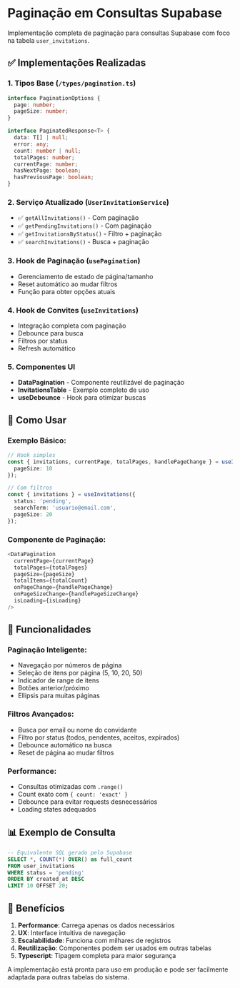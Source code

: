 # Paginação em Consultas Supabase

Implementação completa de paginação para consultas Supabase com foco na tabela `user_invitations`.

## ✅ Implementações Realizadas

### 1. **Tipos Base** (`/types/pagination.ts`)
```typescript
interface PaginationOptions {
  page: number;
  pageSize: number;
}

interface PaginatedResponse<T> {
  data: T[] | null;
  error: any;
  count: number | null;
  totalPages: number;
  currentPage: number;
  hasNextPage: boolean;
  hasPreviousPage: boolean;
}
```

### 2. **Serviço Atualizado** (`UserInvitationService`)
- ✅ `getAllInvitations()` - Com paginação
- ✅ `getPendingInvitations()` - Com paginação  
- ✅ `getInvitationsByStatus()` - Filtro + paginação
- ✅ `searchInvitations()` - Busca + paginação

### 3. **Hook de Paginação** (`usePagination`)
- Gerenciamento de estado de página/tamanho
- Reset automático ao mudar filtros
- Função para obter opções atuais

### 4. **Hook de Convites** (`useInvitations`)
- Integração completa com paginação
- Debounce para busca
- Filtros por status
- Refresh automático

### 5. **Componentes UI**
- **DataPagination** - Componente reutilizável de paginação
- **InvitationsTable** - Exemplo completo de uso
- **useDebounce** - Hook para otimizar buscas

## 🔧 Como Usar

### Exemplo Básico:
```typescript
// Hook simples
const { invitations, currentPage, totalPages, handlePageChange } = useInvitations({
  pageSize: 10
});

// Com filtros
const { invitations } = useInvitations({
  status: 'pending',
  searchTerm: 'usuario@email.com',
  pageSize: 20
});
```

### Componente de Paginação:
```typescript
<DataPagination
  currentPage={currentPage}
  totalPages={totalPages}
  pageSize={pageSize}
  totalItems={totalCount}
  onPageChange={handlePageChange}
  onPageSizeChange={handlePageSizeChange}
  isLoading={isLoading}
/>
```

## 🚀 Funcionalidades

### **Paginação Inteligente:**
- Navegação por números de página
- Seleção de itens por página (5, 10, 20, 50)
- Indicador de range de itens
- Botões anterior/próximo
- Ellipsis para muitas páginas

### **Filtros Avançados:**
- Busca por email ou nome do convidante
- Filtro por status (todos, pendentes, aceitos, expirados)
- Debounce automático na busca
- Reset de página ao mudar filtros

### **Performance:**
- Consultas otimizadas com `.range()`
- Count exato com `{ count: 'exact' }`
- Debounce para evitar requests desnecessários
- Loading states adequados

## 📊 Exemplo de Consulta
```sql
-- Equivalente SQL gerado pelo Supabase
SELECT *, COUNT(*) OVER() as full_count
FROM user_invitations
WHERE status = 'pending'
ORDER BY created_at DESC
LIMIT 10 OFFSET 20;
```

## 🎯 Benefícios

1. **Performance**: Carrega apenas os dados necessários
2. **UX**: Interface intuitiva de navegação
3. **Escalabilidade**: Funciona com milhares de registros
4. **Reutilização**: Componentes podem ser usados em outras tabelas
5. **Typescript**: Tipagem completa para maior segurança

A implementação está pronta para uso em produção e pode ser facilmente adaptada para outras tabelas do sistema.